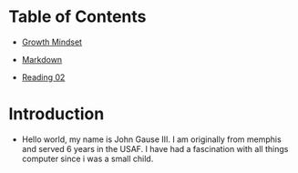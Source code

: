 # Table of Contents

* [Growth Mindset](Growth_Mindset.md)

* [Markdown](Markdown.md)

* [Reading 02](Codeers_Computer.md)

# Introduction

* Hello world, my name is John Gause III. I am originally from memphis and served 6 years in the USAF. I have had a fascination with all things computer since i was a small child.
